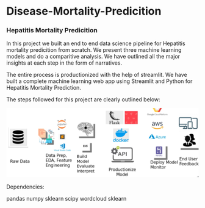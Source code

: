# Disease-Mortality-Predicition


### Hepatitis Mortality Predicition

In this project we built an end to end data science pipeline for Hepatitis mortality predicition from scratch. We present three machine learning models and do a comparitive analysis. We have outlined all the major insights at each step in the form of narratives. 

The entire process is productionized with the help of streamlit. We have built a complete machine learning web app using Streamlit and Python for Hepatitis Mortality Prediction. 

The steps followed for this project are clearly outlined below:

![](Data_Science_Workflow.png)






Dependencies:

pandas
numpy
sklearn
scipy
wordcloud
sklearn
